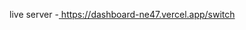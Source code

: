 live server -[ https://dashboard-ne47.vercel.app/switch
](https://dashboard-ne47-imsbify3b-shubhambartwals-projects.vercel.app/switch)
